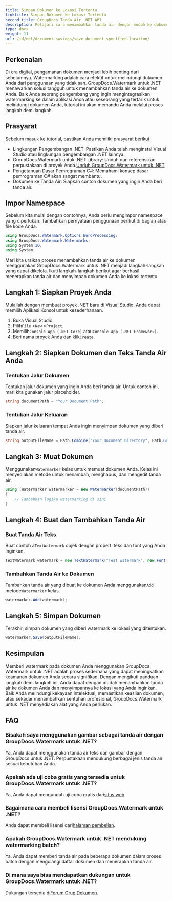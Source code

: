 ```yaml
---
title: Simpan Dokumen ke Lokasi Tertentu
linktitle: Simpan Dokumen ke Lokasi Tertentu
second_title: GroupDocs.Tanda Air .NET API
description: Pelajari cara menambahkan tanda air dengan mudah ke dokumen Anda menggunakan GroupDocs.Watermark untuk .NET dengan panduan langkah demi langkah ini. Meningkatkan keamanan dokumen.
type: docs
weight: 11
url: /id/net/document-savings/save-document-specified-location/
---
```

## Perkenalan
Di era digital, pengamanan dokumen menjadi lebih penting dari sebelumnya. Watermarking adalah cara efektif untuk melindungi dokumen Anda dari penggunaan yang tidak sah. GroupDocs.Watermark untuk .NET menawarkan solusi tangguh untuk menambahkan tanda air ke dokumen Anda. Baik Anda seorang pengembang yang ingin mengintegrasikan watermarking ke dalam aplikasi Anda atau seseorang yang tertarik untuk melindungi dokumen Anda, tutorial ini akan memandu Anda melalui proses langkah demi langkah.
## Prasyarat
Sebelum masuk ke tutorial, pastikan Anda memiliki prasyarat berikut:
- Lingkungan Pengembangan .NET: Pastikan Anda telah menginstal Visual Studio atau lingkungan pengembangan .NET lainnya.
-  GroupDocs.Watermark untuk .NET Library: Unduh dan referensikan perpustakaan di proyek Anda.[Unduh GroupDocs.Watermark untuk .NET](https://releases.groupdocs.com/Watermark/net/)
- Pengetahuan Dasar Pemrograman C#: Memahami konsep dasar pemrograman C# akan sangat membantu.
- Dokumen ke Tanda Air: Siapkan contoh dokumen yang ingin Anda beri tanda air.
## Impor Namespace
Sebelum kita mulai dengan contohnya, Anda perlu mengimpor namespace yang diperlukan. Tambahkan pernyataan penggunaan berikut di bagian atas file kode Anda:
```csharp
using GroupDocs.Watermark.Options.WordProcessing;
using GroupDocs.Watermark.Watermarks;
using System.IO;
using System;
```
Mari kita uraikan proses menambahkan tanda air ke dokumen menggunakan GroupDocs.Watermark untuk .NET menjadi langkah-langkah yang dapat dikelola. Ikuti langkah-langkah berikut agar berhasil menerapkan tanda air dan menyimpan dokumen Anda ke lokasi tertentu.
## Langkah 1: Siapkan Proyek Anda
Mulailah dengan membuat proyek .NET baru di Visual Studio. Anda dapat memilih Aplikasi Konsol untuk kesederhanaan.
1. Buka Visual Studio.
2.  Pilih`File` >`New` >`Project`.
3.  Memilih`Console App (.NET Core)` atau`Console App (.NET Framework)`.
4.  Beri nama proyek Anda dan klik`Create`.

## Langkah 2: Siapkan Dokumen dan Teks Tanda Air Anda
### Tentukan Jalur Dokumen
Tentukan jalur dokumen yang ingin Anda beri tanda air. Untuk contoh ini, mari kita gunakan jalur placeholder.
```csharp
string documentPath = "Your Document Path";
```
### Tentukan Jalur Keluaran
Siapkan jalur keluaran tempat Anda ingin menyimpan dokumen yang diberi tanda air.
```csharp
string outputFileName = Path.Combine("Your Document Directory", Path.GetFileName(documentPath));
```
## Langkah 3: Muat Dokumen
 Menggunakan`Watermarker` kelas untuk memuat dokumen Anda. Kelas ini menyediakan metode untuk menambah, menghapus, dan mengedit tanda air.
```csharp
using (Watermarker watermarker = new Watermarker(documentPath))
{
    // Tambahkan logika watermarking di sini
}
```
## Langkah 4: Buat dan Tambahkan Tanda Air

### Buat Tanda Air Teks
 Buat contoh a`TextWatermark` objek dengan properti teks dan font yang Anda inginkan.
```csharp
TextWatermark watermark = new TextWatermark("Test watermark", new Font("Arial", 12));
```
### Tambahkan Tanda Air ke Dokumen
 Tambahkan tanda air yang dibuat ke dokumen Anda menggunakan`Add` metode`Watermarker` kelas.
```csharp
watermarker.Add(watermark);
```
## Langkah 5: Simpan Dokumen
Terakhir, simpan dokumen yang diberi watermark ke lokasi yang ditentukan.
```csharp
watermarker.Save(outputFileName);
```
## Kesimpulan
Memberi watermark pada dokumen Anda menggunakan GroupDocs. Watermark untuk .NET adalah proses sederhana yang dapat meningkatkan keamanan dokumen Anda secara signifikan. Dengan mengikuti panduan langkah demi langkah ini, Anda dapat dengan mudah menambahkan tanda air ke dokumen Anda dan menyimpannya ke lokasi yang Anda inginkan. Baik Anda melindungi kekayaan intelektual, memastikan keaslian dokumen, atau sekadar menambahkan sentuhan profesional, GroupDocs.Watermark untuk .NET menyediakan alat yang Anda perlukan.
## FAQ
### Bisakah saya menggunakan gambar sebagai tanda air dengan GroupDocs.Watermark untuk .NET?
Ya, Anda dapat menggunakan tanda air teks dan gambar dengan GroupDocs untuk .NET. Perpustakaan mendukung berbagai jenis tanda air sesuai kebutuhan Anda.
### Apakah ada uji coba gratis yang tersedia untuk GroupDocs.Watermark untuk .NET?
 Ya, Anda dapat mengunduh uji coba gratis dari[situs web](https://releases.groupdocs.com/).
### Bagaimana cara membeli lisensi GroupDocs.Watermark untuk .NET?
 Anda dapat membeli lisensi dari[halaman pembelian](https://purchase.groupdocs.com/buy).
### Apakah GroupDocs.Watermark untuk .NET mendukung watermarking batch?
Ya, Anda dapat memberi tanda air pada beberapa dokumen dalam proses batch dengan mengulangi daftar dokumen dan menerapkan tanda air.
### Di mana saya bisa mendapatkan dukungan untuk GroupDocs.Watermark untuk .NET?
 Dukungan tersedia di[Forum Grup Dokumen](https://forum.groupdocs.com/c/watermark/19).